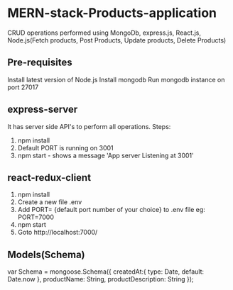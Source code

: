 # MERN-stack-Products-application
CRUD operations performed using MongoDb, express.js, React.js, Node.js(Fetch products, Post Products, Update products, Delete Products)

## Pre-requisites
 Install latest version of Node.js
 Install mongodb
 Run mongodb instance on port 27017

## express-server

It has server side API's to perform all operations. 
Steps:
   1. npm install
   2. Default PORT is running on 3001
   3. npm start - shows a message 'App server Listening at 3001'

## react-redux-client
   1. npm install
   2. Create a new file .env
   3. Add PORT= {default port number of your choice} to .env file
        eg: PORT=7000
   4. npm start
   5. Goto http://localhost:7000/ 


## Models(Schema)

var Schema = mongoose.Schema({
  createdAt:{
    type: Date,
    default: Date.now
  },
  productName: String,
  productDescription: String
});